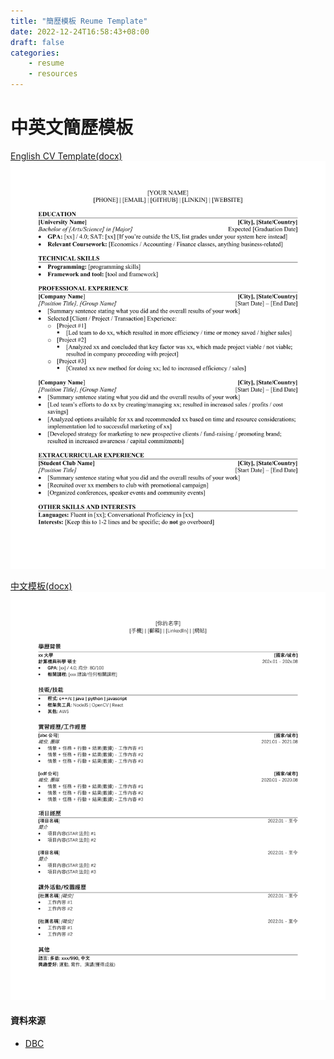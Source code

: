 ```yaml
---
title: "簡歷模板 Reume Template"
date: 2022-12-24T16:58:43+08:00
draft: false
categories:
    - resume
    - resources
---
```


# 中英文簡歷模板
[English CV Template(docx)](/files/Resume-template(en).docx)
![English CV Template](/files/eng-cv.png)


[中文模板(docx)](/files/Resume-template(ch).docx)
![chinese CV Template](/files/ch-cv.png)
#### 資料來源
* [DBC](https://dreambigcareer.com/)